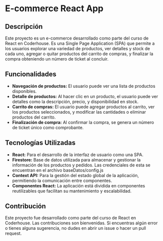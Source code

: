 # E-commerce React App

## Descripción

Este proyecto es un e-commerce desarrollado como parte del curso de React en Coderhouse. Es una Single Page Application (SPA) que permite a los usuarios explorar una variedad de productos, ver detalles y stock de cada uno, agregar o quitar productos del carrito de compras, y finalizar la compra obteniendo un número de ticket al concluir.

## Funcionalidades

- **Navegación de productos:** El usuario puede ver una lista de productos disponibles.
- **Detalle de productos:** Al hacer clic en un producto, el usuario puede ver detalles como la descripción, precio, y disponibilidad en stock.
- **Carrito de compras:** El usuario puede agregar productos al carrito, ver los productos seleccionados, y modificar las cantidades o eliminar productos del carrito.
- **Finalización de compra:** Al confirmar la compra, se genera un número de ticket único como comprobante.

## Tecnologías Utilizadas

- **React:** Para el desarrollo de la interfaz de usuario como una SPA.
- **Firestore:** Base de datos utilizada para almacenar y gestionar la información de los productos y pedidos. Las credenciales de esta se encuentran en el archivo baseDatos/config.js
- **Context API:** Para la gestión del estado global de la aplicación, permitiendo la comunicación entre componentes.
- **Componentes React:** La aplicación está dividida en componentes reutilizables que facilitan su mantenimiento y escalabilidad.

## Contribución
Este proyecto fue desarrollado como parte del curso de React en Coderhouse. Las contribuciones son bienvenidas. Si encuentras algún error o tienes alguna sugerencia, no dudes en abrir un issue o hacer un pull request.